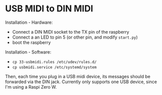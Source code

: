 # USB MIDI to DIN MIDI

Installation - Hardware:
 - Connect a DIN MIDI socket to the TX pin of the raspberry
 - Connect a an LED to pin 5 (or other pin, and modify `start.py`)
 - boot the raspberry

Installation - Software:
 - `cp 33-usbmidi.rules /etc/udev/rules.d/`
 - `cp usbmidi.service /etc/systemd/system`

Then, each time you plug in a USB midi device, its messages should be forwarded via the DIN jack.
Currently only supports one USB device, since I'm using a Raspi Zero W.
